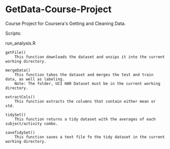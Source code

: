 GetData-Course-Project
======================

Course Project for Coursera's Getting and Cleaning Data.

Scripts:

run_analysis.R

	getFile()
		This function downloads the dataset and unzips it into the current working directory.
	
	mergeData()
		This function takes the dataset and merges the test and train data, as well as labeling.
		Note: The folder, UCI HAR Dataset must be in the current working directory.
	
	extractCols()
		This function extracts the columns that contain either mean or std.
		
	tidySet()
		This function returns a tidy dataset with the averages of each subject/activity combo.
		
	saveTidySet()
		This function saves a text file fo the tidy dataset in the current working directory.
